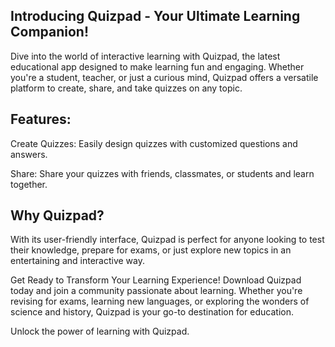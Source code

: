 ## Introducing Quizpad - Your Ultimate Learning Companion!

Dive into the world of interactive learning with Quizpad, the latest educational app designed to make learning fun and engaging. Whether you're a student, teacher, or just a curious mind, Quizpad offers a versatile platform to create, share, and take quizzes on any topic.

## Features:

Create Quizzes: Easily design quizzes with customized questions and answers.

Share: Share your quizzes with friends, classmates, or students and learn together.

## Why Quizpad?
With its user-friendly interface, Quizpad is perfect for anyone looking to test their knowledge, prepare for exams, or just explore new topics in an entertaining and interactive way.

Get Ready to Transform Your Learning Experience!
Download Quizpad today and join a community passionate about learning. Whether you're revising for exams, learning new languages, or exploring the wonders of science and history, Quizpad is your go-to destination for education.

Unlock the power of learning with Quizpad.
